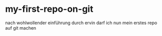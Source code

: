 my-first-repo-on-git
====================

nach wohlwollender einführung durch ervin darf ich nun mein erstes repo auf git machen
